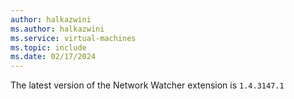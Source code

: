 ```yaml
---
author: halkazwini
ms.author: halkazwini
ms.service: virtual-machines
ms.topic: include
ms.date: 02/17/2024
---
```

The latest version of the Network Watcher extension is `1.4.3147.1`